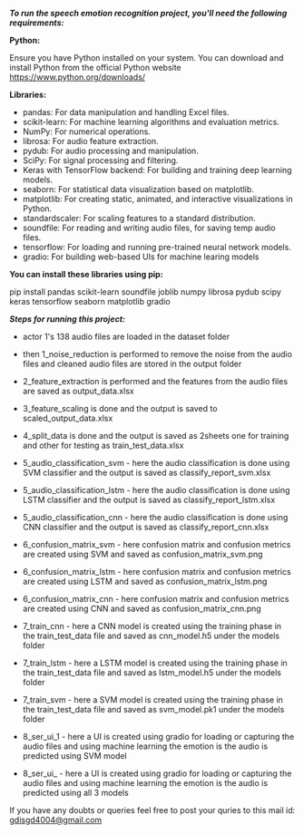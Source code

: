 ﻿***To run the speech emotion recognition project, you'll need the following requirements:***

**Python:**

Ensure you have Python installed on your system. You can download and install Python from the official Python website https://www.python.org/downloads/

**Libraries:**

- pandas: For data manipulation and handling Excel files.
- scikit-learn: For machine learning algorithms and evaluation metrics.
- NumPy: For numerical operations.
- librosa: For audio feature extraction.
- pydub: For audio processing and manipulation.
- SciPy: For signal processing and filtering.
- Keras with TensorFlow backend: For building and training deep learning models.
- seaborn: For statistical data visualization based on matplotlib.
- matplotlib: For creating static, animated, and interactive visualizations in Python.
- standardscaler: For scaling features to a standard distribution.
- soundfile: For reading and writing audio files, for saving temp audio files.
- tensorflow: For loading and running pre-trained neural network models.
- gradio: For building web-based UIs for machine learing models

**You can install these libraries using pip:**

pip install pandas scikit-learn soundfile joblib numpy librosa pydub scipy keras tensorflow seaborn matplotlib gradio 


***Steps for running this project:***

- actor 1's 138 audio files are loaded in the dataset folder

- then 1_noise_reduction is performed to remove the noise from the audio files and cleaned audio files are stored in the output folder

- 2_feature_extraction is performed and the features from the audio files are saved as output_data.xlsx

- 3_feature_scaling is done and the output is saved to scaled_output_data.xlsx

- 4_split_data is done and the output is saved as 2sheets one for training and other for testing as train_test_data.xlsx

- 5_audio_classification_svm - here the audio classification is done using SVM classifier and the output is saved as classify_report_svm.xlsx

- 5_audio_classification_lstm - here the audio classification is done using LSTM classifier and the output is saved as classify_report_lstm.xlsx

- 5_audio_classification_cnn - here the audio classification is done using CNN classifier and the output is saved as classify_report_cnn.xlsx

- 6_confusion_matrix_svm - here confusion matrix and confusion metrics are created using SVM and saved as confusion_matrix_svm.png

- 6_confusion_matrix_lstm - here confusion matrix and confusion metrics are created using LSTM and saved as confusion_matrix_lstm.png

- 6_confusion_matrix_cnn - here confusion matrix and confusion metrics are created using CNN and saved as confusion_matrix_cnn.png

- 7_train_cnn - here a CNN model is created using the training phase in the train_test_data file and saved as cnn_model.h5 under the models folder

- 7_train_lstm - here a LSTM model is created using the training phase in the train_test_data file and saved as lstm_model.h5 under the models folder

- 7_train_svm - here a SVM model is created using the training phase in the train_test_data file and saved as svm_model.pk1 under the models folder

- 8_ser_ui_1 - here a UI is created using gradio for loading or capturing the audio files and using machine learning the emotion is the audio is predicted using SVM model

- 8_ser_ui_ - here a UI is created using gradio for loading or capturing the audio files and using machine learning the emotion is the audio is predicted using all 3 models


If you have any doubts or queries feel free to post your quries to this mail id: gdisgd4004@gmail.com
